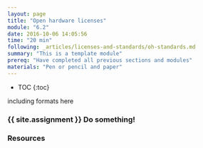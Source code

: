 ```yaml
---
layout: page
title: "Open hardware licenses"
module: "6.2"
date: 2016-10-06 14:05:56
time: "20 min"
following: _articles/licenses-and-standards/oh-standards.md
summary: "This is a template module"
prereq: "Have completed all previous sections and modules"
materials: "Pen or pencil and paper"
---
```

* TOC
{:toc}

including formats here

### {{ site.assignment }} Do something!

### Resources
